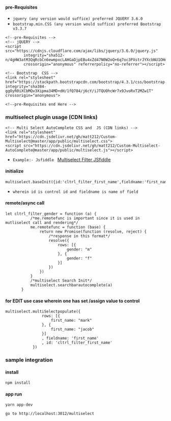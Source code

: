 #### pre-Requisites ###
-  `jquery (any version would suffice) preferred JQUERY 3.6.0 `
-  `bootstrap.min.CSS (any version would suffice) preferred Bootstrap v3.3.7`
```
<!--pre-Requisites -->
<!-- jQUERY -->
<script src="https://cdnjs.cloudflare.com/ajax/libs/jquery/3.6.0/jquery.js"
        integrity="sha512-n/4gHW3atM3QqRcbCn6ewmpxcLAHGaDjpEBu4xZd47N0W2oQ+6q7oc3PXstrJYXcbNU1OHdQ1T7pAP+gi5Yu8g=="
        crossorigin="anonymous" referrerpolicy="no-referrer"></script>
        
<!-- Bootstrap  CSS -->
<link rel="stylesheet" href="https://stackpath.bootstrapcdn.com/bootstrap/4.3.1/css/bootstrap.min.css" integrity="sha384-ggOyR0iXCbMQv3Xipma34MD+dH/1fQ784/j6cY/iJTQUOhcWr7x9JvoRxT2MZw1T" crossorigin="anonymous">

<!--pre-Requisites end Here -->
```

### multiselect plugin usage (CDN links) ###

```
<!-- Multi Select AutoComplete CSS and  JS (CDN links) -->
<link rel="stylesheet" href="https://cdn.jsdelivr.net/gh/matt212/Custom-Multiselect@master/app/public/multiselect.css">
<script src="https://cdn.jsdelivr.net/gh/matt212/Custom-Multiselect-AutoComplete@master/app/public/multiselect.js"></script>
```

-  `Example:- Jsfiddle ` [Multiselect Filter JSfiddle](https://jsfiddle.net/bilbobaggins/bvu2wanq/)

#### initialize ###
 ```
 multiselect.baseInit({id:'cltrl_filter_first_name',fieldname:'first_name'}) 
```
- `wherein id is control id and fieldname is name of field `

#### remote/async call ###

 ```
let cltrl_filter_gender = function (a) {
            /*me.remotefunc is important since it is used in mutliselect call and rendering*/
            me.remotefunc = function (base) {
                return new Promise(function (resolve, reject) {
                    /*response in this format*/
                    resolve({
                        rows: [{
                            gender: "m"
                        }, {
                            gender: "f"
                        }]
                    })
                })
            }
            /*multiselect Search Init*/
            multiselect.searchbarautocomplete(a)
        }
```

#### for EDIT use case wherein one has set /assign value to control ###

```
multiselect.multiSelectpopulate({
                rows: [{
                    first_name: "mark"
                }, {
                    first_name: "jacob"
                }]
                , fieldname: 'first_name'
                , id: 'cltrl_filter_first_name'
            })
```

### sample integration ### 
#### install ####
`npm install`

#### app run ####
`yarn app-dev`

`go to http://localhost:3012/multiselect`
